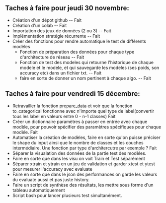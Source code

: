 ## Taches à faire pour jeudi 30 novembre: 

* Création d'un dépot github -- Fait
* Création d'un colab -- Fait
* Importation des jeux de données (2 ou 3) -- Fait
* Implémentation stratégie récurrente -- Fait
* Créer des fonctions pour rendre automatique le test de différents modèles
  * Fonction de préparation des données pour chaque type d'architecture de réseau -- Fait
  * Fonction de test des modeles qui retourne l'historique de chaque modele et le modele, et qui sauvegarde les modeles (ses poids, son accuracy etc) dans un fichier txt. -- Fait 
  * faire en sorte de donner un nom pertinent à chaque algo. -- Fait

## Taches à faire pour vendredi 15 décembre: 

* Retravailler la fonction prepare_data et voir que la fonction to_categorical fonctionne avec n'importe quel type de label(convertir tous les label en valeurs entre 0 - n-1 classes) Fait
* Créer un dictionnaire paramètres à passer en entrée avec chaque modèle, pour pouvoir spécifier des paramètres spécifiques pour chaque modèle. Fait  
* Automatiser la création de modèles, faire en sorte qu'on puisse préciser le shape du input ainsi que le nombre de classes et les couches intermédiaire. Une fonction par type d'architercutre par exemple ? Fait
* Séparer la visualation des données de la partie test des modèles.
* Faire en sorte que dans les visu on voit Train et Test séparément
* Séparer xtrain et ytrain en un jeu de validation et garder xtest et ytest pour mesurer l'accuracy avec evaluate
* Faire en sorte que dans le json des performances on garde les valeurs du evaluate aussi et pas juste history.
* Faire un script de synthèse des résultats, les mettre sous forme d'un tableau automatiquement
* Script bash pour lancer plusieurs test simultanément.



